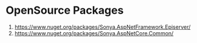# OpenSource Packages
1) https://www.nuget.org/packages/Sonya.AspNetFramework.Episerver/
2) https://www.nuget.org/packages/Sonya.AspNetCore.Common/
